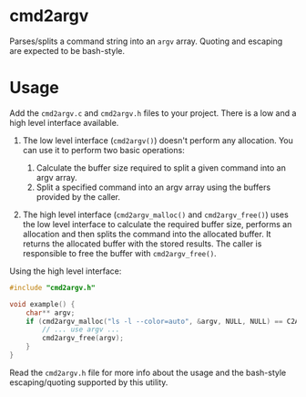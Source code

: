 
cmd2argv
========

Parses/splits a command string into an `argv` array. Quoting and escaping
are expected to be bash-style. 


Usage
=====

Add the `cmd2argv.c` and `cmd2argv.h` files to your project. There is a
low and a high level interface available.

1. The low level interface (`cmd2argv()`) doesn't perform any allocation.
   You can use it to perform two basic operations:

	1. Calculate the buffer size required to split a given command
	   into an argv array.
	2. Split a specified command into an argv array using the buffers
	   provided by the caller.

2. The high level interface (`cmd2argv_malloc()` and `cmd2argv_free()`)
   uses the low level interface to calculate the required buffer size,
   performs an allocation and then splits the command into the allocated
   buffer. It returns the allocated buffer with the stored results.
   The caller is responsible to free the buffer with `cmd2argv_free()`.


Using the high level interface:
```c
#include "cmd2argv.h"

void example() {
	char** argv;
	if (cmd2argv_malloc("ls -l --color=auto", &argv, NULL, NULL) == C2A_OK) {
		// ... use argv ...
		cmd2argv_free(argv);
	}
}
```

Read the `cmd2argv.h` file for more info about the usage and the
bash-style escaping/quoting supported by this utility.
